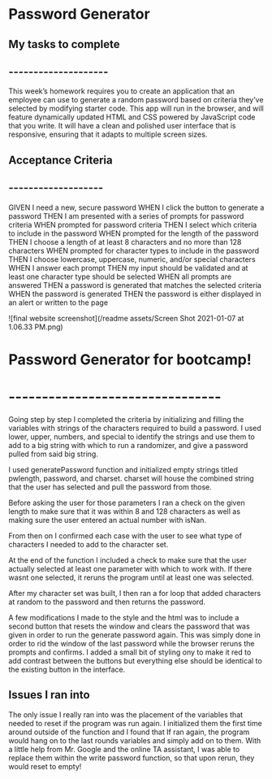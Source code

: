 # Password Generator #

## My tasks to complete ##
## -------------------- ##
This week’s homework requires you to create an application that an employee can use to generate a random password based on criteria they’ve selected by modifying starter code. This app will run in the browser, and will feature dynamically updated HTML and CSS powered by JavaScript code that you write. It will have a clean and polished user interface that is responsive, ensuring that it adapts to multiple screen sizes.

## Acceptance Criteria ##
## ------------------- ##
GIVEN I need a new, secure password
WHEN I click the button to generate a password
THEN I am presented with a series of prompts for password criteria
WHEN prompted for password criteria
THEN I select which criteria to include in the password
WHEN prompted for the length of the password
THEN I choose a length of at least 8 characters and no more than 128 characters
WHEN prompted for character types to include in the password
THEN I choose lowercase, uppercase, numeric, and/or special characters
WHEN I answer each prompt
THEN my input should be validated and at least one character type should be selected
WHEN all prompts are answered
THEN a password is generated that matches the selected criteria
WHEN the password is generated
THEN the password is either displayed in an alert or written to the page

![final website screenshot](/readme assets/Screen Shot 2021-01-07 at 1.06.33 PM.png)

# Password Generator for bootcamp! #
# -------------------------------- #
Going step by step I completed the criteria by initializing and filling the variables with strings of the characters required to build a password.  I used lower, upper, numbers, and special to identify the strings and use them to add to a big string with which to run a randomizer, and give a password pulled from said big string.

I used generatePassword function and initialized empty strings titled pwlength, password, and charset.  charset will house the combined string that the user has selected and pull the password from those.

Before asking the user for those parameters I ran a check on the given length to make sure that it was within 8 and 128 characters as well as making sure the user entered an actual number with isNan.

From then on I confirmed each case with the user to see what type of characters I needed to add to the character set.

At the end of the function I included a check to make sure that the user actually selected at least one parameter with which to work with.  If there wasnt one selected, it reruns the program until at least one was selected.

After my character set was built, I then ran a for loop that added characters at random to the password and then returns the password.

A few modifications I made to the style and the html was to include a second button that resets the window and clears the password that was given in order to run the generate password again.  This was simply done in order to rid the window of the last password while the browser reruns the prompts and confirms.  I added a small bit of styling ony to make it red to add contrast between the buttons but everything else should be identical to the existing button in the interface.

## Issues I ran into ##

The only issue I really ran into was the placement of the variables that needed to reset if the program was run again.  I initialized them the first time around outside of the function and I found that If ran again, the program would hang on to the last rounds variables and simply add on to them.  With a little help from Mr. Google and the online TA assistant, I was able to replace them within the write password function, so that upon rerun, they would reset to empty!

